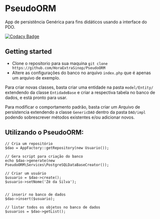 # PseudoORM
App de persistência Genérica para fins didáticos usando a interface do PDO.

[![Codacy Badge](https://api.codacy.com/project/badge/Grade/7e760cb85d6a461683513671c36df91a)](https://www.codacy.com/app/eniebercunha/PseudoORM?utm_source=github.com&amp;utm_medium=referral&amp;utm_content=PHPMT/PseudoORM&amp;utm_campaign=Badge_Grade)

## Getting started

 * Clone o repositorio  para sua maquina ` git clone https://github.com/HoraExtraSinop/PseudoORM `
 * Altere as configurações do banco no arquivo `index.php` que é apenas um arquivo de exemplo.

Para criar novas classes, basta criar uma entidade na pasta `model/Entity/` extendendo da classe `EntidadeBase` e criar a respectiva tabela no banco de dados, e está pronto para usar.

Para modificar o comportamento padrão, basta criar um Arquivo de persistencia extendendo a classe `GenericDAO` dentro da pasta `DAO/impl` podendo sobrescrever métodos existentes e/ou adicionar novos. 


## Utilizando o PseudoORM:


```
// Cria um repositório
$dao = AppFactory::getRepository(new Usuario());

// Gera script para criação do banco
echo $dao->generate(new PseudoORM\Services\PostgreSQLDataBaseCreator());

// Criar um usuário
$usuario = $dao->create();
$usuario->setNome('Zé da Silva');


// inserir no banco de dados
$dao->insert($usuario);

// listar todos os objetos no banco de dados
$usuarios = $dao->getList();

```
